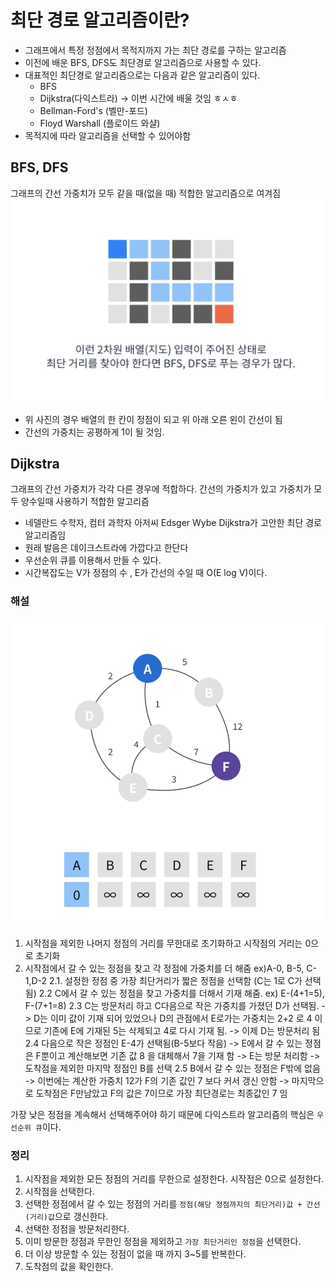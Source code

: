# 최단 경로 알고리즘이란?
* 그래프에서 특정 정점에서 목적지까지 가는 최단 경로를 구하는 알고리즘
* 이전에 배운 BFS, DFS도 최단경로 알고리즘으로 사용할 수 있다.
* 대표적인 최단경로 알고리즘으로는 다음과 같은 알고리즘이 있다.
  * BFS
  * Dijkstra(다익스트라) -> 이번 시간에 배울 것임 ㅎㅅㅎ
  * Bellman-Ford's (벨만-포드)
  * Floyd Warshall  (플로이드 와샬)
* 목적지에 따라 알고리즘을 선택할 수 있어야함

## BFS, DFS
그래프의 간선 가중치가 모두 같을 때(없을 때) 적합한 알고리즘으로 여겨짐
![BFSDFS](./BFSDFS.png)
* 위 사진의 경우 배열의 한 칸이 정점이 되고 위 아래 오른 왼이 간선이 됨 
* 간선의 가중치는 공평하게 1이 될 것임.

## Dijkstra
그래프의 간선 가중치가 각각 다른 경우에 적합하다.
간선의 가중치가 있고 가중치가 모두 양수일때 사용하기 적합한 알고리즘

* 네델란드 수학자, 컴터 과학자 아저씨 Edsger Wybe Dijkstra가 고안한 최단 경로 알고리즘임
* 원래 발음은 데이크스트라에 가깝다고 한단다
* 우선순위 큐를 이용해서 만들 수 있다.
* 시간복잡도는 V가 정점의 수 , E가 간선의 수일 때 O(E log V)이다.


### 해설
![다익스트라](./다익스트라.png)
1. 시작점을 제외한 나머지 정점의 거리를 무한대로 초기화하고 시작점의 거리는 0으로 초기화
2. 시작점에서 갈 수 있는 정점을 찾고 각 정점에 가중치를 더 해줌 
ex)A-0, B-5, C-1,D-2
  2.1. 설정한 정점 중 가장 최단거리가 짧은 정점을 선택함 (C는 1로 C가 선택됨)
  2.2 C에서 갈 수 있는 정점을 찾고 가중치를 더해서 기재 해줌.
    ex) E-(4+1=5), F-(7+1=8)
  2.3 C는 방문처리 하고 C다음으로 작은 가중치를 가졌던 D가 선택됨.
    -> D는 이미 값이 기재 되어 있었으나 D의 관점에서 E로가는 가중치는 2+2 로 4 이므로 기존에 E에 기재된 5는 삭제되고 4로 다시 기재 됨.
    -> 이제 D는 방문처리 됨
  2.4 다음으로 작은 정점인 E-4가 선택됨(B-5보다 작음)
    -> E에서 갈 수 있는 정점은 F뿐이고 계산해보면 기존 값 8 을 대체해서 7을 기재 함 -> E는 방문 처리함
    -> 도착점을 제외한 마지막 정점인 B를 선택
  2.5 B에서 갈 수 있는 정점은 F밖에 없음
    -> 이번에는 계산한 가중치 12가 F의 기존 값인 7 보다 커서 갱신 안함
    -> 마지막으로 도착점은 F만남았고 F의 값은 7이므로 가장 최단경로는 최종값인 7 임

가장 낮은 정점을 계속해서 선택해주어야 하기 때문에 다익스트라 알고리즘의 핵심은 `우선순위 큐`이다.

### 정리
1. 시작점을 제외한 모든 정점의 거리를 무한으로 설정한다. 시작점은 0으로 설정한다.
2. 시작점을 선택한다.
3. 선택한 정점에서 갈 수 있는 정점의 거리를 `정점(해당 정점까지의 최단거리)값 + 간선(거리)값`으로 갱신한다.
4. 선택한 정점을 방문처리한다.
5. 이미 방문한 정점과 무한인 정점을 제외하고 `가장 최단거리인 정점`을 선택한다.
6. 더 이상 방문할 수 있는 정점이 없을 때 까지 3~5를 반복한다.
7. 도착점의 값을 확인한다.
